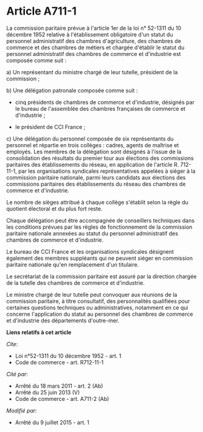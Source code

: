 # Article A711-1

La commission paritaire prévue à l'article 1er de la loi n° 52-1311 du 10 décembre 1952 relative à l'établissement
obligatoire d'un statut du personnel administratif des chambres d'agriculture, des chambres de commerce et des chambres de
métiers et chargée d'établir le statut du personnel administratif des chambres de commerce et d'industrie est composée comme
suit : 

a) Un représentant du ministre chargé de leur tutelle, président de la commission ; 

b) Une délégation patronale composée comme suit :

- cinq présidents de chambres de commerce et d'industrie, désignés par le bureau de l'assemblée des chambres françaises de
commerce et d'industrie ;

- le président de CCI France ; 

c) Une délégation du personnel composée de six représentants du personnel et répartie en trois collèges : cadres, agents de
maîtrise et employés. Les membres de la délégation sont désignés à l'issue de la consolidation des résultats du premier tour
aux élections des commissions paritaires des établissements du réseau, en application de l'article R. 712-11-1, par les
organisations syndicales représentatives appelées à siéger à la commission paritaire nationale, parmi leurs candidats aux
élections des commissions paritaires des établissements du réseau des chambres de commerce et d'industrie. 

Le nombre de sièges attribué à chaque collège s'établit selon la règle du quotient électoral et du plus fort reste. 

Chaque délégation peut être accompagnée de conseillers techniques dans les conditions prévues par les règles de
fonctionnement de la commission paritaire nationale annexées au statut du personnel administratif des chambres de commerce et
d'industrie. 

Le bureau de CCI France et les organisations syndicales désignent également des membres suppléants qui ne peuvent siéger en
commission paritaire nationale qu'en remplacement d'un titulaire. 

Le secrétariat de la commission paritaire est assuré par la direction chargée de la tutelle des chambres de commerce et
d'industrie. 

Le ministre chargé de leur tutelle peut convoquer aux réunions de la commission paritaire, à titre consultatif, des
personnalités qualifiées pour certaines questions techniques ou administratives, notamment en ce qui concerne l'application
du statut au personnel des chambres de commerce et d'industrie des départements d'outre-mer.

**Liens relatifs à cet article**

_Cite_:

  - Loi n°52-1311 du 10 décembre 1952 - art. 1
  - Code de commerce - art. R712-11-1

_Cité par_:

  - Arrêté du 18 mars 2011 - art. 2 (Ab)
  - Arrêté du 25 juin 2013 (V)
  - Code de commerce - art. A711-2 (Ab)

_Modifié par_:

  - Arrêté du 9 juillet 2015 - art. 1
